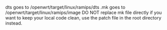 dts goes to /openwrt/target/linux/ramips/dts
.mk goes to /openwrt/target/linux/ramips/image
DO NOT replace mk file directly if you want to keep your local code clean, use the patch file in the root directory instead.
